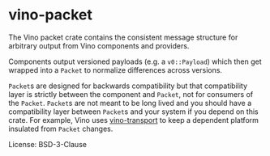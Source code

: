 # vino-packet

The Vino packet crate contains the consistent message structure for arbitrary output
from Vino components and providers.

Components output versioned payloads (e.g. a `v0::Payload`) which then get
wrapped into a `Packet` to normalize differences across versions.

`Packet`s are designed for backwards compatibility but that compatibility layer is
strictly between the component and `Packet`, not for consumers of the `Packet`.
`Packet`s are not meant to be long lived and you should have a compatibility layer
between `Packet`s and your system if you depend on this crate. For example, Vino
uses [vino-transport](https://crates.io/crates/vino-transport) to keep
a dependent platform insulated from `Packet` changes.

License: BSD-3-Clause
